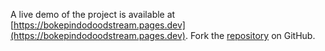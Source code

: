 A live demo of the project is available at [https://bokepindodoodstream.pages.dev](https://bokepindodoodstream.pages.dev).
Fork the [repository](https://github.com/kimalegis) on GitHub.